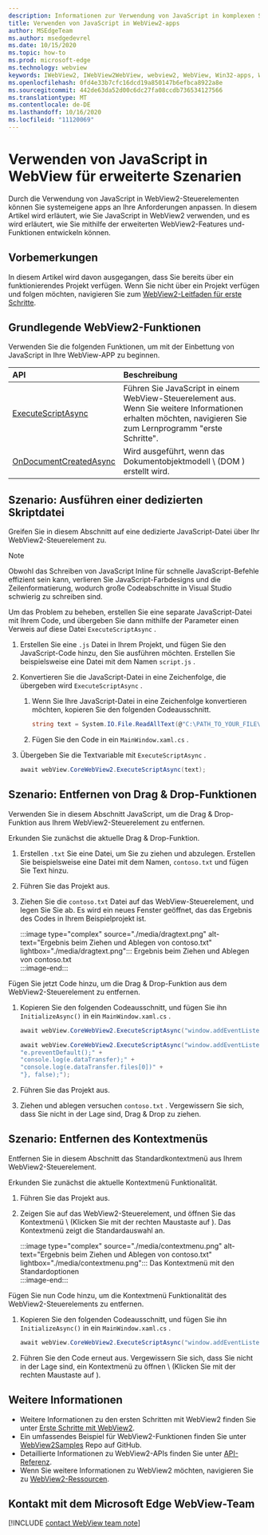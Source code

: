 ```yaml
---
description: Informationen zur Verwendung von JavaScript in komplexen Szenarien in WebView2-apps
title: Verwenden von JavaScript in WebView2-apps
author: MSEdgeTeam
ms.author: msedgedevrel
ms.date: 10/15/2020
ms.topic: how-to
ms.prod: microsoft-edge
ms.technology: webview
keywords: IWebView2, IWebView2WebView, webview2, WebView, Win32-apps, Win32, Edge, ICoreWebView2, ICoreWebView2Host, Browser-Steuerelement, Edge-HTML
ms.openlocfilehash: 0fd4e33b7cfc16dcd19a850147b6efbca8922a8e
ms.sourcegitcommit: 442de63da52d00c6dc27fa08ccdb736534127566
ms.translationtype: MT
ms.contentlocale: de-DE
ms.lasthandoff: 10/16/2020
ms.locfileid: "11120069"
---
```

# Verwenden von JavaScript in WebView für erweiterte Szenarien  

Durch die Verwendung von JavaScript in WebView2-Steuerelementen können Sie systemeigene apps an Ihre Anforderungen anpassen.  In diesem Artikel wird erläutert, wie Sie JavaScript in WebView2 verwenden, und es wird erläutert, wie Sie mithilfe der erweiterten WebView2-Features und-Funktionen entwickeln können.  

## Vorbemerkungen  

In diesem Artikel wird davon ausgegangen, dass Sie bereits über ein funktionierendes Projekt verfügen.  Wenn Sie nicht über ein Projekt verfügen und folgen möchten, navigieren Sie zum [WebView2-Leitfaden für erste Schritte][Webview2GettingstartedWpf].  

## Grundlegende WebView2-Funktionen  

Verwenden Sie die folgenden Funktionen, um mit der Einbettung von JavaScript in Ihre WebView-APP zu beginnen.  

| API  | Beschreibung  |
|:--- |:--- |  
| [ExecuteScriptAsync][Webview2ReferenceWpfMicrosoftWebExecutescriptasync] | Führen Sie JavaScript in einem WebView-Steuerelement aus. Wenn Sie weitere Informationen erhalten möchten, navigieren Sie zum Lernprogramm "erste Schritte". |
| [OnDocumentCreatedAsync][Webview2ReferenceWin32Icorewebview2Addscripttoexecuteondocumentcreated] | Wird ausgeführt, wenn das Dokumentobjektmodell \ (DOM \) erstellt wird. |
      
## Szenario: Ausführen einer dedizierten Skriptdatei  

Greifen Sie in diesem Abschnitt auf eine dedizierte JavaScript-Datei über Ihr WebView2-Steuerelement zu.  

> [!NOTE]
> Obwohl das Schreiben von JavaScript Inline für schnelle JavaScript-Befehle effizient sein kann, verlieren Sie JavaScript-Farbdesigns und die Zeilenformatierung, wodurch große Codeabschnitte in Visual Studio schwierig zu schreiben sind.  

Um das Problem zu beheben, erstellen Sie eine separate JavaScript-Datei mit Ihrem Code, und übergeben Sie dann mithilfe der Parameter einen Verweis auf diese Datei `ExecuteScriptAsync` .  

1.  Erstellen Sie eine `.js` Datei in Ihrem Projekt, und fügen Sie den JavaScript-Code hinzu, den Sie ausführen möchten.  Erstellen Sie beispielsweise eine Datei mit dem Namen `script.js` .  
1.  Konvertieren Sie die JavaScript-Datei in eine Zeichenfolge, die übergeben wird `ExecuteScriptAsync` .  
    1.  Wenn Sie Ihre JavaScript-Datei in eine Zeichenfolge konvertieren möchten, kopieren Sie den folgenden Codeausschnitt.  
        
        ```csharp
        string text = System.IO.File.ReadAllText(@"C:\PATH_TO_YOUR_FILE\script.js");
        ```  
        
    1.  Fügen Sie den Code in ein `MainWindow.xaml.cs` .  
1.  Übergeben Sie die Textvariable mit `ExecuteScriptAsync` .  
    
    ```csharp
    await webView.CoreWebView2.ExecuteScriptAsync(text);
    ```  

## Szenario: Entfernen von Drag & Drop-Funktionen  

Verwenden Sie in diesem Abschnitt JavaScript, um die Drag & Drop-Funktion aus Ihrem WebView2-Steuerelement zu entfernen.  

Erkunden Sie zunächst die aktuelle Drag & Drop-Funktion.  

1.  Erstellen `.txt` Sie eine Datei, um Sie zu ziehen und abzulegen.  Erstellen Sie beispielsweise eine Datei mit dem Namen, `contoso.txt` und fügen Sie Text hinzu.  
1.  Führen Sie das Projekt aus.  
1.  Ziehen Sie die `contoso.txt` Datei auf das WebView-Steuerelement, und legen Sie Sie ab.  Es wird ein neues Fenster geöffnet, das das Ergebnis des Codes in Ihrem Beispielprojekt ist.  
    
    :::image type="complex" source="./media/dragtext.png" alt-text="Ergebnis beim Ziehen und Ablegen von contoso.txt" lightbox="./media/dragtext.png":::
       Ergebnis beim Ziehen und Ablegen von contoso.txt  
    :::image-end:::  

Fügen Sie jetzt Code hinzu, um die Drag & Drop-Funktion aus dem WebView2-Steuerelement zu entfernen.  

1.  Kopieren Sie den folgenden Codeausschnitt, und fügen Sie ihn `InitializeAsync()` in ein `MainWindow.xaml.cs` .   
            
    ```csharp   
    await webView.CoreWebView2.ExecuteScriptAsync("window.addEventListener('dragover',function(e){e.preventDefault();},false);");
    
    await webView.CoreWebView2.ExecuteScriptAsync("window.addEventListener('drop',function(e){" +
    "e.preventDefault();" +
    "console.log(e.dataTransfer);" +
    "console.log(e.dataTransfer.files[0])" +
    "}, false);");
    ```  
          
1.  Führen Sie das Projekt aus.  
1.  Ziehen und ablegen versuchen `contoso.txt` .  Vergewissern Sie sich, dass Sie nicht in der Lage sind, Drag & Drop zu ziehen.  

## Szenario: Entfernen des Kontextmenüs  

Entfernen Sie in diesem Abschnitt das Standardkontextmenü aus Ihrem WebView2-Steuerelement.  

Erkunden Sie zunächst die aktuelle Kontextmenü Funktionalität.  

1.  Führen Sie das Projekt aus.  
1.  Zeigen Sie auf das WebView2-Steuerelement, und öffnen Sie das Kontextmenü \ (Klicken Sie mit der rechten Maustaste auf \).  Das Kontextmenü zeigt die Standardauswahl an.  
    
    :::image type="complex" source="./media/contextmenu.png" alt-text="Ergebnis beim Ziehen und Ablegen von contoso.txt" lightbox="./media/contextmenu.png":::
       Das Kontextmenü mit den Standardoptionen  
    :::image-end:::  
    
Fügen Sie nun Code hinzu, um die Kontextmenü Funktionalität des WebView2-Steuerelements zu entfernen.  

1.  Kopieren Sie den folgenden Codeausschnitt, und fügen Sie ihn `InitializeAsync()` in ein `MainWindow.xaml.cs` .    
        
    ```csharp   
    await webView.CoreWebView2.ExecuteScriptAsync("window.addEventListener('contextmenu', window => {window.preventDefault();});");
    ```  

1.  Führen Sie den Code erneut aus.  Vergewissern Sie sich, dass Sie nicht in der Lage sind, ein Kontextmenü zu öffnen \ (Klicken Sie mit der rechten Maustaste auf \).  
   
## Weitere Informationen  

*   Weitere Informationen zu den ersten Schritten mit WebView2 finden Sie unter [Erste Schritte mit WebView2][Webview2MainGettingStarted].  
*   Ein umfassendes Beispiel für WebView2-Funktionen finden Sie unter [WebView2Samples][GithubMicrosoftedgeWebview2samples] Repo auf GitHub.  
*   Detaillierte Informationen zu WebView2-APIs finden Sie unter [API-Referenz][Webview2ApiReference].  
*   Wenn Sie weitere Informationen zu WebView2 möchten, navigieren Sie zu [WebView2-Ressourcen][Webview2MainNextSteps].  

## Kontakt mit dem Microsoft Edge WebView-Team  

[!INCLUDE [contact WebView team note](../includes/contact-webview-team-note.md)]  

<!-- links -->  

[DevtoolsGuideChromiumMain]: ../../devtools-guide-chromium.md "Microsoft Edge (Chrom)-Entwickler Tools | Microsoft docs"  


[Webview2ApiReference]: ../webview2-api-reference.md "Microsoft Edge WebView2-API-Referenz | Microsoft docs"  
[Webview2GettingstartedWpf]: ../gettingstarted/wpf.md "Erste Schritte mit WebView2 in WPF (Preview) | Microsoft docs"  
[Webview2MainGettingStarted]: ../index.md#getting-started "Erste Schritte – Einführung in Microsoft Edge WebView2 (Preview) | Microsoft docs"  
[Webview2MainNextSteps]: ../index.md#next-steps "Nächste Schritte – Einführung in Microsoft Edge WebView2 (Preview) | Microsoft docs"  
[Webview2ReferenceWin32Icorewebview2Addscripttoexecuteondocumentcreated]: /microsoft-edge/webview2/reference/win32/icorewebview2#addscripttoexecuteondocumentcreated "AddScriptToExecuteOnDocumentCreated-0.9.579-Interface ICoreWebView2 | Microsoft docs"  
[Webview2ReferenceWpfMicrosoftWebExecutescriptasync]: /dotnet/api/microsoft.web.webview2.wpf.webview2.executescriptasync "WebView2.ExecuteScriptAsync (String)-Methode (Microsoft. Web. WebView2. WPF) | Microsoft docs"  

[GithubMicrosoftedgeWebview2samples]: https://github.com/MicrosoftEdge/WebView2Samples "WebView2-Beispiele-MicrosoftEdge/WebView2Samples | GitHub"  
